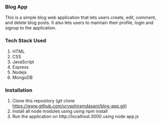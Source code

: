 ### Blog App
This is a simple blog web application that lets users create, edit, comment, and delete blog posts. It also lets users to maintain their profile, login and signup to the application.

### Tech Stack Used
1. HTML
2. CSS
3. JavaScript
4. Express
5. Nodejs
6. MongoDB

### Installation
1. Clone this repository (git clone https://www.github.com/urvashiramdasani/blog-app.git)
2. Install all node modules using using npm install
3. Run the application on http://localhost:3000 using node app.js
